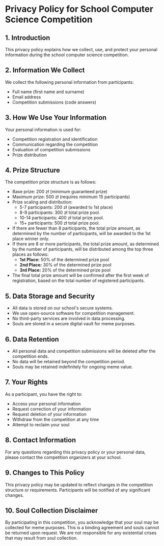 # Privacy Policy for School Computer Science Competition

## 1. Introduction
This privacy policy explains how we collect, use, and protect your personal information during the school computer science competition.

## 2. Information We Collect
We collect the following personal information from participants:
- Full name (first name and surname)
- Email address
- Competition submissions (code answers)

## 3. How We Use Your Information
Your personal information is used for:
- Competition registration and identification
- Communication regarding the competition
- Evaluation of competition submissions
- Prize distribution

## 4. Prize Structure
The competition prize structure is as follows:
- Base prize: 200 zł (minimum guaranteed prize)
- Maximum prize: 500 zł (requires minimum 15 participants)
- Prize scaling and distribution:
    - 5-7 participants: 200 zł (awarded to 1st place)
    - 8-9 participants: 300 zł total prize pool.
    - 10-14 participants: 400 zł total prize pool.
    - 15+ participants: 500 zł total prize pool.
- If there are fewer than 8 participants, the total prize amount, as determined by the number of participants, will be awarded to the 1st place winner only.
- If there are 8 or more participants, the total prize amount, as determined by the number of participants, will be distributed among the top three places as follows:
    - **1st Place:** 50% of the determined prize pool
    - **2nd Place:** 30% of the determined prize pool
    - **3rd Place:** 20% of the determined prize pool
- The final total prize amount will be confirmed after the first week of registration, based on the total number of registered participants.

## 5. Data Storage and Security
- All data is stored on our school's secure systems.
- We use open-source software for competition management.
- No third-party services are involved in data processing.
- Souls are stored in a secure digital vault for meme purposes.

## 6. Data Retention
- All personal data and competition submissions will be deleted after the competition ends.
- No data will be retained beyond the competition period.
- Souls may be retained indefinitely for ongoing meme value.

## 7. Your Rights
As a participant, you have the right to:
- Access your personal information
- Request correction of your information
- Request deletion of your information
- Withdraw from the competition at any time
- Attempt to reclaim your soul

## 8. Contact Information
For any questions regarding this privacy policy or your personal data, please contact the competition organizers at your school.

## 9. Changes to This Policy
This privacy policy may be updated to reflect changes in the competition structure or requirements. Participants will be notified of any significant changes.

## 10. Soul Collection Disclaimer
By participating in this competition, you acknowledge that your soul may be collected for meme purposes. This is a binding agreement and souls cannot be returned upon request. We are not responsible for any existential crises that may result from soul collection.
